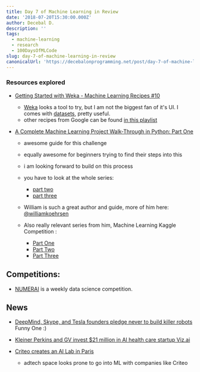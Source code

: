 ```yaml
---
title: Day 7 of Machine Learning in Review
date: '2018-07-20T15:30:00.000Z'
author: Decebal D.
description: ''
tags:
  - machine-learning
  - research
  - 100DaysOfMLCode
slug: day-7-of-machine-learning-in-review
canonicalUrl: 'https://decebalonprogramming.net/post/day-7-of-machine-learning-in-review'
---
```



### Resources explored

- [Getting Started with Weka - Machine Learning Recipes #10](https://youtu.be/TF1yh5PKaqI)

  - [Weka](https://www.cs.waikato.ac.nz/ml/weka/index.html) looks a tool to try, but I am not the biggest fan of it's UI. I comes with [datasets](https://www.cs.waikato.ac.nz/ml/weka/datasets.html?utm_campaign=ai_series_wekadatasetshtml_022218&utm_source=gdev&utm_medium=yt-desc), pretty useful.
  - other recipes from Google can be found [in this playlist](https://www.youtube.com/playlist?list=PLOU2XLYxmsIIuiBfYad6rFYQU_jL2ryal)
	
- [A Complete Machine Learning Project Walk-Through in Python: Part One](https://towardsdatascience.com/a-complete-machine-learning-walk-through-in-python-part-one-c62152f39420)

  - awesome guide for this challenge
  - equally awesome for beginners trying to find their steps into this
  - i am looking forward to build on this process
  - you have to look at the whole series:

    - [part two](https://towardsdatascience.com/a-complete-machine-learning-project-walk-through-in-python-part-two-300f1f8147e2)
    - [part three](https://towardsdatascience.com/a-complete-machine-learning-walk-through-in-python-part-three-388834e8804b)

  - William is such a great author and guide, more of him here: [@williamkoehrsen](https://towardsdatascience.com/@williamkoehrsen)
  - Also really relevant series from him, Machine Learning Kaggle Competition :

    - [Part One](https://towardsdatascience.com/machine-learning-kaggle-competition-part-one-getting-started-32fb9ff47426)
    - [Part Two](https://towardsdatascience.com/machine-learning-kaggle-competition-part-two-improving-e5b4d61ab4b8)
    - [Part Three](https://towardsdatascience.com/machine-learning-kaggle-competition-part-three-optimization-db04ea415507) 

Competitions:
---

- [NUMERAI](https://numer.ai/learn) is a weekly data science competition.

News
---

- [DeepMind, Skype, and Tesla founders pledge never to build killer robots](https://thenextweb.com/artificial-intelligence/2018/07/18/deepmind-skype-and-tesla-founders-pledge-never-to-build-killer-robots/)
	Funny One :)

- [Kleiner Perkins and GV invest $21 million in AI health care startup Viz.ai](https://venturebeat.com/2018/07/18/kleiner-perkins-and-gv-invest-21-million-in-ai-healthcare-startup-viz-ai/)

- [Criteo creates an AI Lab in Paris](https://techcrunch.com/2018/06/28/criteo-creates-an-ai-lab-in-paris/)
	- adtech space looks prone to go into ML with companies like Criteo
